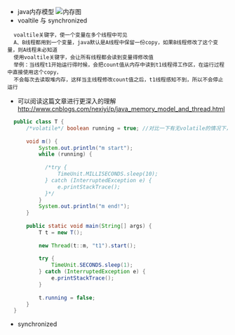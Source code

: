 - java内存模型
![内存图](https://github.com/yexiaofei123/doc/tree/yxf/img/memory.png "内存模型")
- voaltile 与 synchronized

```text
  voaltile关键字，使一个变量在多个线程中可见
  A、B线程都用到一个变量，java默认是A线程中保留一份copy，如果B线程修改了这个变量，则A线程未必知道
  使用voaltile关键字，会让所有线程都会读到变量得修改值
  举例：当线程t1开始运行得时候，会把count值从内存中读到t1线程得工作区，在运行过程中直接使用这个copy，
  不会每次去读取堆内存，这样当主线程修改count值之后，t1线程感知不到，所以不会停止运行
```

- 可以阅读这篇文章进行更深入的理解
   http://www.cnblogs.com/nexiyi/p/java_memory_model_and_thread.html

```java
  public class T {
      /*volatile*/ boolean running = true; //对比一下有无volatile的情况下，整个程序运行结果的区别
  
      void m() {
          System.out.println("m start");
          while (running) {
  
  			/*try {
  				TimeUnit.MILLISECONDS.sleep(10);
  			} catch (InterruptedException e) {
  				e.printStackTrace();
  			}*/
          }
          System.out.println("m end!");
      }
  
      public static void main(String[] args) {
          T t = new T();
  
          new Thread(t::m, "t1").start();
  
          try {
              TimeUnit.SECONDS.sleep(1);
          } catch (InterruptedException e) {
              e.printStackTrace();
          }
  
          t.running = false;
      }
  }   
```
- synchronized

```text
  
```